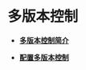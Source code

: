 # 多版本控制<a name="zh-cn_topic_0045829080"></a>

-   **[多版本控制简介](多版本控制简介.md)**  

-   **[配置多版本控制](配置多版本控制.md)**  


